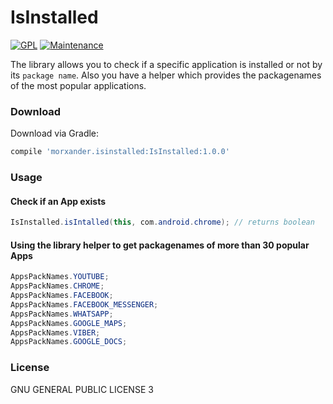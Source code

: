 # IsInstalled
[![GPL](https://img.shields.io/aur/license/yaourt.svg)]() [![Maintenance](https://img.shields.io/maintenance/yes/2017.svg)]()

The library allows you to check if a specific application is installed or not by its `package name`. Also you have a helper which provides the packagenames of the most popular applications.


### Download

Download via Gradle:

```gradle
compile 'morxander.isinstalled:IsInstalled:1.0.0'
```

### Usage
#### Check if an App exists

```java
IsInstalled.isIntalled(this, com.android.chrome); // returns boolean
```

#### Using the library helper to get packagenames of more than 30 popular Apps

```java
AppsPackNames.YOUTUBE;
AppsPackNames.CHROME;
AppsPackNames.FACEBOOK;
AppsPackNames.FACEBOOK_MESSENGER;
AppsPackNames.WHATSAPP;
AppsPackNames.GOOGLE_MAPS;
AppsPackNames.VIBER;
AppsPackNames.GOOGLE_DOCS;
```

### License 
GNU GENERAL PUBLIC LICENSE 3

